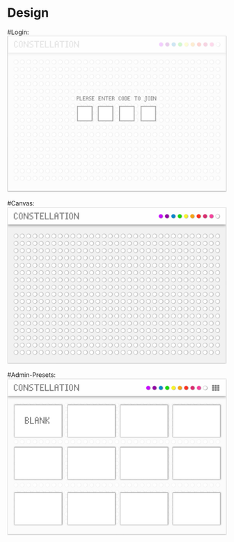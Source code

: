 # Design

#Login:
![alt text](https://github.com/LIGHT-TRIBE/design/blob/master/thumbnails/login.png)

#Canvas:
![alt text](https://github.com/LIGHT-TRIBE/design/blob/master/thumbnails/canvas.png)

#Admin-Presets:
![alt text](https://github.com/LIGHT-TRIBE/design/blob/master/thumbnails/admin-preset.png)
